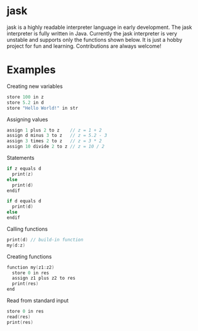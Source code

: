 # jask
jask is a highly readable interpreter language in early development.
The jask interpreter is fully written in Java.
Currently the jask interpreter is very unstable and supports only the functions shown below.
It is just a hobby project for fun and learning.
Contributions are always welcome!

# Examples
Creating new variables
```C
store 100 in z
store 5.2 in d
store "Hello World!" in str
```

Assigning values
```C
assign 1 plus 2 to z    // z = 1 + 2
assign d minus 3 to z   // z = 5.2 - 3
assign 3 times 2 to z   // z = 3 * 2
assign 10 divide 2 to z // z = 10 / 2
```

Statements
```c
if z equals d
  print(z)
else
  print(d)
endif

if d equals d
  print(d)
else
endif
```

Calling functions
```C
print(d) // build-in function
my(d:z)
```

Creating functions
```C
function my(z1:z2)
  store 0 in res
  assign z1 plus z2 to res
  print(res)
end
```

Read from standard input
```C
store 0 in res
read(res)
print(res)
```
